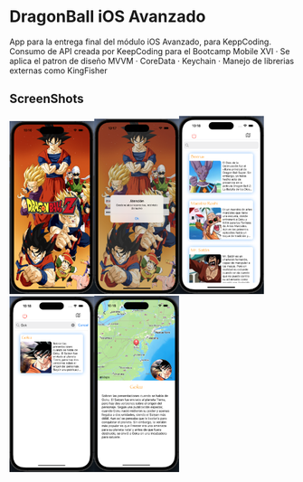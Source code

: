 # DragonBall iOS Avanzado

App para la entrega final del módulo iOS Avanzado, para KeppCoding. Consumo de API creada por KeepCoding para el Bootcamp Mobile XVI
	· Se aplica el patron de diseño MVVM
	· CoreData
	· Keychain
	· Manejo de librerias externas como KingFisher
	
## ScreenShots

<img src="https://github.com/marcomadv/GithubImages/blob/main/dg1.png" width="150" /><img  src="https://github.com/marcomadv/GithubImages/blob/main/dg3.png" width="150" /><img src="https://github.com/marcomadv/GithubImages/blob/main/dg4.png" width="150" /><img src="https://github.com/marcomadv/GithubImages/blob/main/dg5.png" width="150" /><img src="https://github.com/marcomadv/GithubImages/blob/main/dg6.png" width="150" />
